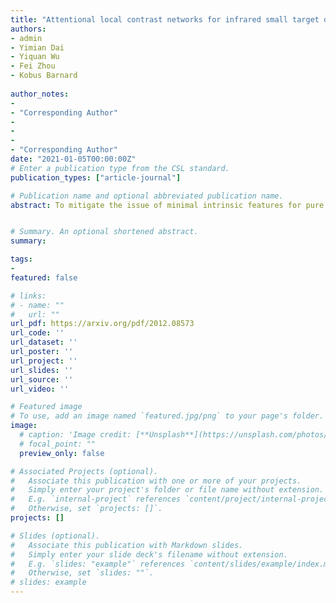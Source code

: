 ```yaml
---
title: "Attentional local contrast networks for infrared small target detection"
authors:
- admin
- Yimian Dai
- Yiquan Wu
- Fei Zhou
- Kobus Barnard
  
author_notes:
- 
- "Corresponding Author"
- 
- 
- 
- "Corresponding Author"
date: "2021-01-05T00:00:00Z"
# Enter a publication type from the CSL standard.
publication_types: ["article-journal"]

# Publication name and optional abbreviated publication name.
abstract: To mitigate the issue of minimal intrinsic features for pure data-driven methods, in this paper, we propose a novel model-driven deep network for infrared small target detection, which combines discriminative networks and conventional model driven methods to make use of both labeled data and the domain knowledge. By designing a feature map cyclic shift scheme, we modularize a conventional local contrast measure method as a depth-wise parameterless nonlinear feature refinement layer in an end-to-end network, which encodes relatively long-range contextual interactions with clear physical interpretability. To highlight and preserve the small target features, we also exploit a bottom-up attentional modulation integrating the smaller scale subtle details of low-level features into high-level features of deeper layers. We conduct detailed ablation studies with varying network depths to empirically verify the effectiveness and efficiency of the design of each component in our network architecture. We also compare the performance of our network against other model-driven methods and deep networks on the open SIRST dataset as well. The results suggest that our network yields a performance boost over its competitors. Our code, trained models, and results are available online1.


# Summary. An optional shortened abstract.
summary: 

tags:
- 
featured: false

# links:
# - name: ""
#   url: ""
url_pdf: https://arxiv.org/pdf/2012.08573
url_code: ''
url_dataset: ''
url_poster: ''
url_project: ''
url_slides: ''
url_source: ''
url_video: ''

# Featured image
# To use, add an image named `featured.jpg/png` to your page's folder. 
image:
  # caption: 'Image credit: [**Unsplash**](https://unsplash.com/photos/jdD8gXaTZsc)'
  # focal_point: ""
  preview_only: false

# Associated Projects (optional).
#   Associate this publication with one or more of your projects.
#   Simply enter your project's folder or file name without extension.
#   E.g. `internal-project` references `content/project/internal-project/index.md`.
#   Otherwise, set `projects: []`.
projects: []

# Slides (optional).
#   Associate this publication with Markdown slides.
#   Simply enter your slide deck's filename without extension.
#   E.g. `slides: "example"` references `content/slides/example/index.md`.
#   Otherwise, set `slides: ""`.
# slides: example
---
```

